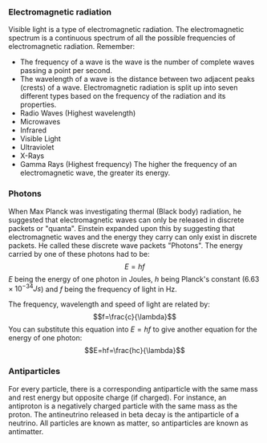 ### Electromagnetic radiation
Visible light is a type of electromagnetic radiation.
The electromagnetic spectrum is a continuous spectrum of all the possible frequencies of electromagnetic radiation.
Remember:
-  The frequency of a wave is the wave is the number of complete waves passing a point per second.
- The wavelength of a wave is the distance between two adjacent peaks (crests) of a wave.
Electromagnetic radiation is split up into seven different types based on the frequency of the radiation and its properties.
- Radio Waves (Highest wavelength)
- Microwaves
- Infrared
- Visible Light
- Ultraviolet
- X-Rays
- Gamma Rays (Highest frequency)
The higher the frequency of an electromagnetic wave, the greater its energy.

### Photons
When Max Planck was investigating thermal (Black body) radiation, he suggested that electromagnetic waves can only be released in discrete packets or "quanta".
Einstein expanded upon this by suggesting that electromagnetic waves and the energy they carry can only exist in discrete packets. He called these discrete wave packets "Photons".
The energy carried by one of these photons had to be:
$$E=hf$$
$E$ being the energy of one photon in Joules, $h$ being Planck's constant ($6.63\times10^{-34}Js$) and $f$ being the frequency of light in Hz.

The frequency, wavelength and speed of light are related by:
$$f=\frac{c}{\lambda}$$
You can substitute this equation into $E=hf$ to give another equation for the energy of one photon:
$$E=hf=\frac{hc}{\lambda}$$

### Antiparticles
For every particle, there is a corresponding antiparticle with the same mass and rest energy but opposite charge (if charged). For instance, an antiproton is a negatively charged particle with the same mass as the proton. The antineutrino released in beta decay is the antiparticle of a neutrino.
All particles are known as matter, so antiparticles are known as antimatter.